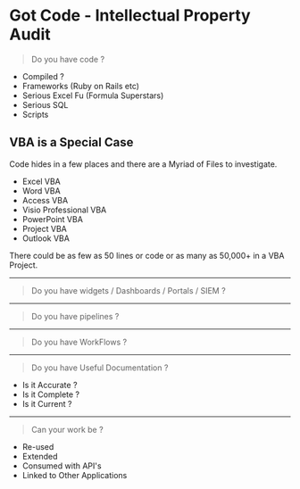 <!-- nathan@logdata.tech Authored from Scratch starting from an Evernote Entry -->

# Got Code - Intellectual Property Audit

> Do you have code ?

- Compiled ?
- Frameworks (Ruby on Rails etc)
- Serious Excel Fu (Formula Superstars)
- Serious SQL
- Scripts

## VBA is a Special Case

Code hides in a few places and there are a Myriad of Files to investigate.

- Excel VBA
- Word VBA
- Access VBA
- Visio Professional VBA
- PowerPoint VBA
- Project VBA
- Outlook VBA
<!--- ArcGIS VBA
- AutoCAD VBA
- Enterprise Architect
- Unicom System Architect
- SharePoint Designer VBA
- Office for Mac VBA
- SolidWorks VBA-->

There could be as few as 50 lines or code or as many as 50,000+ in a VBA Project.

---

> Do you have widgets / Dashboards / Portals / SIEM ?

---

> Do you have pipelines ?

---

> Do you have WorkFlows ?

---

> Do you have Useful Documentation ?

- Is it Accurate ?
- Is it Complete ?
- Is it Current ?

---

> Can your work be ?

- Re-used
- Extended
- Consumed with API's
- Linked to Other Applications
